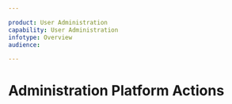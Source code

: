 ```yaml
---

product: User Administration
capability: User Administration
infotype: Overview
audience: 

---
```

# Administration Platform Actions

